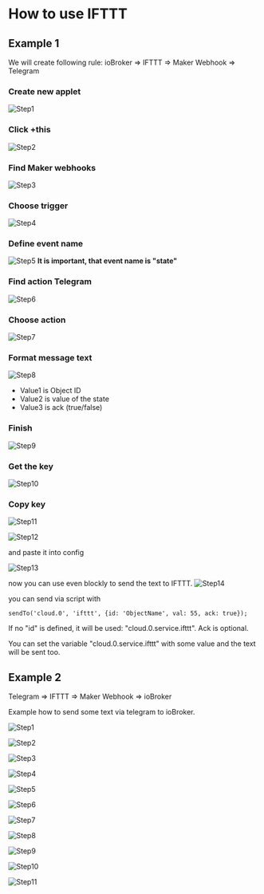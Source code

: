 # How to use IFTTT
## Example 1

We will create following rule: 
ioBroker => IFTTT => Maker Webhook => Telegram

### Create new applet
![Step1](step20.png)

### Click +this
![Step2](step21.png)

### Find Maker webhooks
![Step3](step22.png)

### Choose trigger
![Step4](step23.png)

### Define event name
![Step5](step24.png)
**It is important, that event name is "state"**

### Find action Telegram
![Step6](step25.png)

### Choose action
![Step7](step26.png)

### Format message text
![Step8](step27.png)

- Value1 is Object ID
- Value2 is value of the state
- Value3 is ack (true/false)

### Finish
![Step9](step28.png)

### Get the key
![Step10](step29.png)

### Copy key
![Step11](step30.png)

![Step12](step31.png)

and paste it into config

![Step13](step32.png)

now you can use even blockly to send the text to IFTTT.
![Step14](step35.png)

you can send via script with

```sendTo('cloud.0', 'ifttt', {id: 'ObjectName', val: 55, ack: true});```

If no "id" is defined, it will be used: "cloud.0.service.ifttt". Ack is optional.

You can set the variable "cloud.0.service.ifttt" with some value and the text will be sent too.

## Example 2

Telegram => IFTTT => Maker Webhook => ioBroker

Example how to send some text via telegram to ioBroker.

![Step1](step1.png)

![Step2](step2.png)

![Step3](step3.png)

![Step4](step4.png)

![Step5](step5.png)

![Step6](step6.png)

![Step7](step7.png)

![Step8](step8.png)

![Step9](step9.png)

![Step10](step10.png)

![Step11](step11.png)